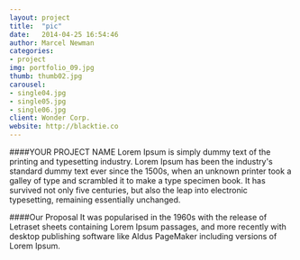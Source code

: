 ```yaml
---
layout: project
title:  "pic"
date:   2014-04-25 16:54:46
author: Marcel Newman
categories:
- project
img: portfolio_09.jpg
thumb: thumb02.jpg
carousel:
- single04.jpg
- single05.jpg
- single06.jpg
client: Wonder Corp.
website: http://blacktie.co
---
```

####YOUR PROJECT NAME
Lorem Ipsum is simply dummy text of the printing and typesetting industry. Lorem Ipsum has been the industry's standard dummy text ever since the 1500s, when an unknown printer took a galley of type and scrambled it to make a type specimen book. It has survived not only five centuries, but also the leap into electronic typesetting, remaining essentially unchanged.

####Our Proposal
It was popularised in the 1960s with the release of Letraset sheets containing Lorem Ipsum passages, and more recently with desktop publishing software like Aldus PageMaker including versions of Lorem Ipsum.